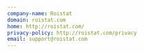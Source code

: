 ```yaml
---
company-name: Roistat
domain: roistat.com
home: http://roistat.com/
privacy-policy: http://roistat.com/privacy
email: support@roistat.com
---
```




